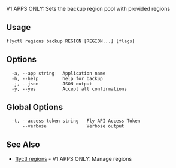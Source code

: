 V1 APPS ONLY: Sets the backup region pool with provided regions

## Usage
~~~
flyctl regions backup REGION [REGION...] [flags]
~~~

## Options

~~~
  -a, --app string   Application name
  -h, --help         help for backup
  -j, --json         JSON output
  -y, --yes          Accept all confirmations
~~~

## Global Options

~~~
  -t, --access-token string   Fly API Access Token
      --verbose               Verbose output
~~~

## See Also

* [flyctl regions](/docs/flyctl/regions/)	 - V1 APPS ONLY: Manage regions

